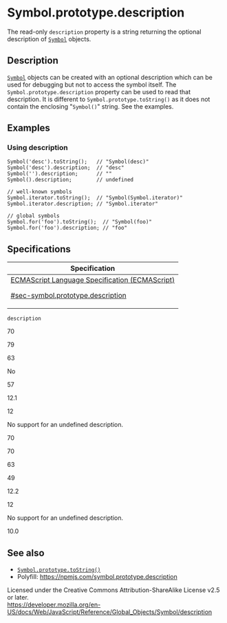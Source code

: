 # Symbol.prototype.description

The read-only `description` property is a string returning the optional description of [`Symbol`](../symbol) objects.

## Description

[`Symbol`](../symbol) objects can be created with an optional description which can be used for debugging but not to access the symbol itself. The `Symbol.prototype.description` property can be used to read that description. It is different to `Symbol.prototype.toString()` as it does not contain the enclosing "`Symbol()`" string. See the examples.

## Examples

### Using description

    Symbol('desc').toString();   // "Symbol(desc)"
    Symbol('desc').description;  // "desc"
    Symbol('').description;      // ""
    Symbol().description;        // undefined

    // well-known symbols
    Symbol.iterator.toString();  // "Symbol(Symbol.iterator)"
    Symbol.iterator.description; // "Symbol.iterator"

    // global symbols
    Symbol.for('foo').toString();  // "Symbol(foo)"
    Symbol.for('foo').description; // "foo"

## Specifications

<table><thead><tr class="header"><th>Specification</th></tr></thead><tbody><tr class="odd"><td><a href="https://tc39.es/ecma262/#sec-symbol.prototype.description">ECMAScript Language Specification (ECMAScript) 
<br/>

<span class="small">#sec-symbol.prototype.description</span></a></td></tr></tbody></table>

`description`

70

79

63

No

57

12.1

12

No support for an undefined description.

70

70

63

49

12.2

12

No support for an undefined description.

10.0

## See also

-   [`Symbol.prototype.toString()`](tostring)
-   Polyfill: <https://npmjs.com/symbol.prototype.description>

 
Licensed under the Creative Commons Attribution-ShareAlike License v2.5 or later.  
<a href="https://developer.mozilla.org/en-US/docs/Web/JavaScript/Reference/Global_Objects/Symbol/description" class="_attribution-link">https://developer.mozilla.org/en-US/docs/Web/JavaScript/Reference/Global_Objects/Symbol/description</a>
